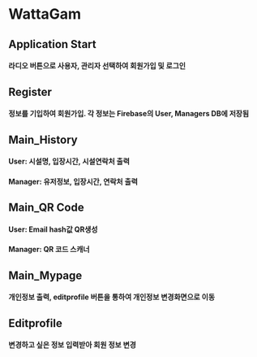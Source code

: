# WattaGam

## Application Start

#### 라디오 버튼으로 사용자, 관리자 선택하여 회원가입 및 로그인


## Register

#### 정보를 기입하여 회원가입. 각 정보는 Firebase의 User, Managers DB에 저장됨


## Main_History

#### User: 시설명, 입장시간, 시설연락처 출력

#### Manager: 유저정보, 입장시간, 연락처 출력


## Main_QR Code

#### User: Email hash값 QR생성

#### Manager: QR 코드 스캐너


## Main_Mypage

#### 개인정보 출력, editprofile 버튼을 통하여 개인정보 변경화면으로 이동


## Editprofile

#### 변경하고 싶은 정보 입력받아 회원 정보 변경
